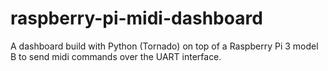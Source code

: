 # raspberry-pi-midi-dashboard
A dashboard build with Python (Tornado) on top of a Raspberry Pi 3 model B to send midi commands over the UART interface.
